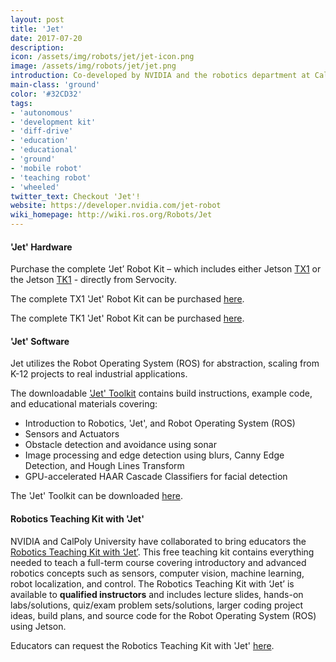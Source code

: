 ```yaml
---
layout: post
title: 'Jet'
date: 2017-07-20
description:
icon: /assets/img/robots/jet/jet-icon.png
image: /assets/img/robots/jet/jet.png
introduction: Co-developed by NVIDIA and the robotics department at California Polytechnic State University, ‘Jet’ is a smart, autonomous robot based on the NVIDIA Jetson embedded development platform utilizing Servocity Acotobotics components. Jet’s brain is built around the NVIDIA Tegra SoC and uses the same NVIDIA computing cores designed into supercomputers. This gives Jet compute-intensive computer vision, artificial intelligence (AI), and self-driving capabilities in a low-cost package.
main-class: 'ground'
color: '#32CD32'
tags:
- 'autonomous'
- 'development kit'
- 'diff-drive'
- 'education'
- 'educational'
- 'ground'
- 'mobile robot'
- 'teaching robot'
- 'wheeled'
twitter_text: Checkout 'Jet'!
website: https://developer.nvidia.com/jet-robot
wiki_homepage: http://wiki.ros.org/Robots/Jet
---
```


#### 'Jet' Hardware

Purchase the complete ‘Jet’ Robot Kit – which includes either Jetson [TX1](https://www.servocity.com/tx1-jet-robot-kit) or the Jetson [TK1](https://www.servocity.com/tk1-jet-robot-kit) - directly from Servocity.

The complete TX1 'Jet' Robot Kit can be purchased [here](https://www.servocity.com/tx1-jet-robot-kit).

The complete TK1 'Jet' Robot Kit can be purchased [here](https://www.servocity.com/tk1-jet-robot-kit). 

#### 'Jet' Software

Jet utilizes the Robot Operating System (ROS) for abstraction, scaling from K-12 projects to real industrial applications.

The downloadable ['Jet' Toolkit](https://developer.nvidia.com/jet-robot) contains build instructions, example code, and educational materials covering:

* Introduction to Robotics, 'Jet', and Robot Operating System (ROS)
* Sensors and Actuators
* Obstacle detection and avoidance using sonar
* Image processing and edge detection using blurs, Canny Edge Detection, and Hough Lines Transform
* GPU-accelerated HAAR Cascade Classifiers for facial detection

The 'Jet' Toolkit can be downloaded [here](https://developer.nvidia.com/jet-robot).

#### Robotics Teaching Kit with 'Jet'

NVIDIA and CalPoly University have collaborated to bring educators the [Robotics Teaching Kit with ‘Jet’](https://developer.nvidia.com/teaching-kits). This free teaching kit contains everything needed to teach a full-term course covering introductory and advanced robotics concepts such as sensors, computer vision, machine learning, robot localization, and control. The Robotics Teaching Kit with ‘Jet’ is available to **qualified instructors** and includes lecture slides, hands-on labs/solutions, quiz/exam problem sets/solutions, larger coding project ideas, build plans, and source code for the Robot Operating System (ROS) using Jetson.

Educators can request the Robotics Teaching Kit with 'Jet' [here](https://developer.nvidia.com/teaching-kits). 
